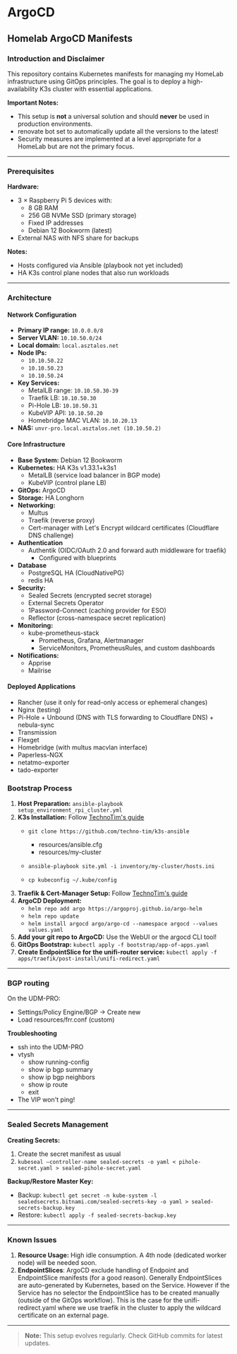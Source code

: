 # ArgoCD
## Homelab ArgoCD Manifests
### Introduction and Disclaimer
This repository contains Kubernetes manifests for managing my HomeLab infrastructure using GitOps principles. The goal is to deploy a high-availability K3s cluster with essential applications.

**Important Notes:**
- This setup is **not** a universal solution and should **never** be used in production environments.
- renovate bot set to automatically update all the versions to the latest!
- Security measures are implemented at a level appropriate for a HomeLab but are not the primary focus.

---

### Prerequisites
**Hardware:**
- 3 × Raspberry Pi 5 devices with:
  - 8 GB RAM
  - 256 GB NVMe SSD (primary storage)
  - Fixed IP addresses
  - Debian 12 Bookworm (latest)
- External NAS with NFS share for backups

**Notes:**
- Hosts configured via Ansible (playbook not yet included)
- HA K3s control plane nodes that also run workloads

---

### Architecture
#### Network Configuration
- **Primary IP range:** `10.0.0.0/8`
- **Server VLAN:** `10.10.50.0/24`
- **Local domain:** `local.asztalos.net`
- **Node IPs:**
  - `10.10.50.22`
  - `10.10.50.23`
  - `10.10.50.24`
- **Key Services:**
  - MetalLB range: `10.10.50.30-39`
  - Traefik LB: `10.10.50.30`
  - Pi-Hole LB: `10.10.50.31`
  - KubeVIP API: `10.10.50.20`
  - Homebridge MAC VLAN: `10.10.20.13`
- **NAS:** `unvr-pro.local.asztalos.net (10.10.50.2)`

#### Core Infrastructure
- **Base System:** Debian 12 Bookworm
- **Kubernetes:** HA K3s v1.33.1+k3s1
  - MetalLB (service load balancer in BGP mode)
  - KubeVIP (control plane LB)
- **GitOps:** ArgoCD
- **Storage:** HA Longhorn
- **Networking:**
  - Multus
  - Traefik (reverse proxy)
  - Cert-manager with Let's Encrypt wildcard certificates (Cloudflare DNS challenge)
- **Authentication**
  - Authentik (OIDC/OAuth 2.0 and forward auth middleware for traefik)
    - Configured with blueprints
- **Database**
  - PostgreSQL HA (CloudNativePG)
  - redis HA
- **Security:**
  - Sealed Secrets (encrypted secret storage)
  - External Secrets Operator
  - 1Password-Connect (caching provider for ESO)
  - Reflector (cross-namespace secret replication)
- **Monitoring:**
  - kube-prometheus-stack
    - Prometheus, Grafana, Alertmanager
    - ServiceMonitors, PrometheusRules, and custom dashboards
- **Notifications:**
  - Apprise
  - Mailrise

#### Deployed Applications
- Rancher (use it only for read-only access or ephemeral changes)
- Nginx (testing)
- Pi-Hole + Unbound (DNS with TLS forwarding to Cloudflare DNS) + nebula-sync
- Transmission
- Flexget
- Homebridge (with multus macvlan interface)
- Paperless-NGX
- netatmo-exporter
- tado-exporter

### Bootstrap Process
1. **Host Preparation:**
    `ansible-playbook setup_environment_rpi_cluster.yml`
2. **K3s Installation:**
Follow [TechnoTim's guide](https://technotim.live/posts/k3s-etcd-ansible/)
    * `git clone https://github.com/techno-tim/k3s-ansible`

      * resources/ansible.cfg
      * resources/my-cluster
    * `ansible-playbook site.yml -i inventory/my-cluster/hosts.ini`
    * `cp kubeconfig ~/.kube/config`
3. **Traefik & Cert-Manager Setup:**
Follow [TechnoTim's guide](https://technotim.live/posts/kube-traefik-cert-manager-le/)
4. **ArgoCD Deployment:**
    * `helm repo add argo https://argoproj.github.io/argo-helm`
    * `helm repo update`
    * `helm install argocd argo/argo-cd --namespace argocd --values values.yaml`
5. **Add your git repo to ArgoCD:**
Use the WebUI or the argocd CLI tool!
6. **GitOps Bootstrap:**
`kubectl apply -f bootstrap/app-of-apps.yaml`
7. **Create EndpointSlice for the unifi-router service:**
`kubectl apply -f apps/traefik/post-install/unifi-redirect.yaml`

---

### BGP routing
On the UDM-PRO:
  - Settings/Policy Engine/BGP -> Create new
  - Load resources/frr.conf (custom)

**Troubleshooting**
  - ssh into the UDM-PRO
  - vtysh
    - show running-config
    - show ip bgp summary
    - show ip bgp neighbors
    - show ip route
    - exit
  - The VIP won't ping!

---

### Sealed Secrets Management
**Creating Secrets:**
1. Create the secret manifest as usual
2. `kubeseal –controller-name sealed-secrets -o yaml < pihole-secret.yaml > sealed-pihole-secret.yaml`

**Backup/Restore Master Key:**
* Backup:
`kubectl get secret -n kube-system -l sealedsecrets.bitnami.com/sealed-secrets-key -o yaml > sealed-secrets-backup.key`
* Restore:
`kubectl apply -f sealed-secrets-backup.key`

---

### Known Issues
1. **Resource Usage:** High idle consumption. A 4th node (dedicated worker node) will be needed soon.
2. **EndpointSlices**: ArgoCD exclude handling of Endpoint and EndpointSlice manifests (for a good reason). Generally EndpointSlices are auto-generated by Kubernetes, based on the Service. However if the Service has no selector the EndpointSlice has to be created manually (outside of the GitOps workflow). This is the case for the unifi-redirect.yaml where we use traefik in the cluster to apply the wildcard certificate on an external page.
---

> **Note:** This setup evolves regularly. Check GitHub commits for latest updates.
